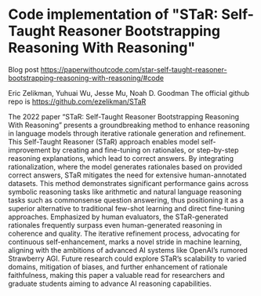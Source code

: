 # Code implementation of "STaR: Self-Taught Reasoner Bootstrapping Reasoning With Reasoning"

Blog post <https://paperwithoutcode.com/star-self-taught-reasoner-bootstrapping-reasoning-with-reasoning/#code>

Eric Zelikman, Yuhuai Wu, Jesse Mu, Noah D. Goodman
The official github repo is https://github.com/ezelikman/STaR

The 2022 paper “STaR: Self-Taught Reasoner Bootstrapping Reasoning With Reasoning” presents a groundbreaking method to enhance reasoning in language models through iterative rationale generation and refinement. This Self-Taught Reasoner (STaR) approach enables model self-improvement by creating and fine-tuning on rationales, or step-by-step reasoning explanations, which lead to correct answers. By integrating rationalization, where the model generates rationales based on provided correct answers, STaR mitigates the need for extensive human-annotated datasets. This method demonstrates significant performance gains across symbolic reasoning tasks like arithmetic and natural language reasoning tasks such as commonsense question answering, thus positioning it as a superior alternative to traditional few-shot learning and direct fine-tuning approaches. Emphasized by human evaluators, the STaR-generated rationales frequently surpass even human-generated reasoning in coherence and quality. The iterative refinement process, advocating for continuous self-enhancement, marks a novel stride in machine learning, aligning with the ambitions of advanced AI systems like OpenAI’s rumored Strawberry AGI. Future research could explore STaR’s scalability to varied domains, mitigation of biases, and further enhancement of rationale faithfulness, making this paper a valuable read for researchers and graduate students aiming to advance AI reasoning capabilities.